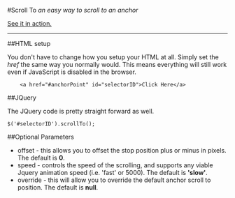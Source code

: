 #Scroll To
*an easy way to scroll to an anchor*

[See it in action.](http://individual11.github.io/Scroll-To/ "Scroll To Plugin")

* * *

##HTML setup

You don't have to change how you setup your HTML at all. Simply set the *href* the same way you normally would. This means everything will still work even if JavaScript is disabled in the browser.

		<a href="#anchorPoint" id="selectorID">Click Here</a>

##JQuery

The JQuery code is pretty straight forward as well.

	$('#selectorID').scrollTo();

##Optional Parameters

*	offset - this allows you to offset the stop position plus or minus in pixels. The default is __0__.
*	speed - controls the speed of the scrolling, and supports any viable Jquery animation speed (i.e. 'fast' or 5000). The default is __'slow'__. 
*	override - this will allow you to override the default anchor scroll to position. The default is __null__.